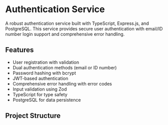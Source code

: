 # Authentication Service

A robust authentication service built with TypeScript, Express.js, and PostgreSQL. This service provides secure user authentication with email/ID number login support and comprehensive error handling.

## Features

- User registration with validation
- Dual authentication methods (email or ID number)
- Password hashing with bcrypt
- JWT-based authentication
- Comprehensive error handling with error codes
- Input validation using Zod
- TypeScript for type safety
- PostgreSQL for data persistence

## Project Structure 